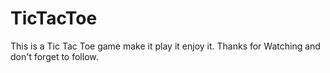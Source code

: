 # TicTacToe
This is a Tic Tac Toe game make it play it enjoy it. Thanks for Watching and don't forget to follow.
